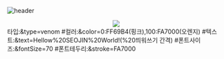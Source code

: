 ![header](https://capsule-render.vercel.app/api?&type=venom&height=300&color=0:FF69B4,100:FA7000&text=Hellow%20SEOJIN%20World!&fontSize=70&stroke=FA7000)

<div align="center">
<img src="https://capsule-render.vercel.app/api?type=venom&color=0:FF69B4,100:FA7000&height=300&section=header&text=Hellow%20SEOJIN%20World!&fontSize=70&stroke=FA7000" />
</div>
타입:&type=venom
#컬러:&color=0:FF69B4(핑크),100:FA7000(오렌지)
#텍스트:&text=Hellow%20SEOJIN%20World!(%20띄워쓰기 간격)
#폰트사이즈:&fontSize=70
#폰트테두리:&stroke=FA7000
